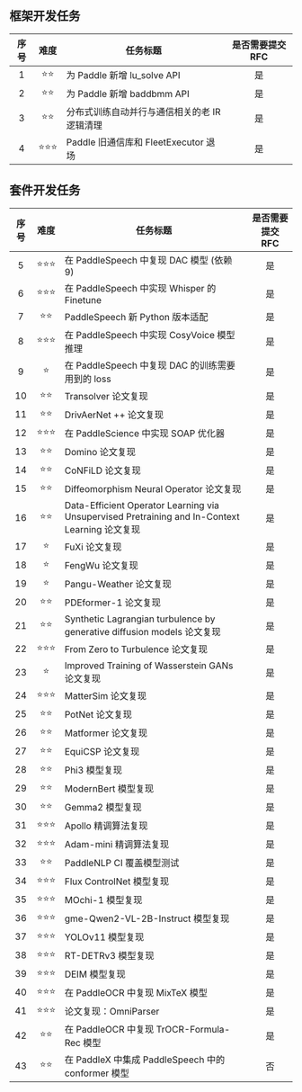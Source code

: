 ## 框架开发任务

| 序号 |   难度    | 任务标题                                     | 是否需要提交 RFC |
| :--: | :-------: | -------------------------------------------- | :--------------: |
|  1   |  ⭐️⭐️   | 为 Paddle 新增 lu_solve API                  |        是        |
|  2   |  ⭐️⭐️   | 为 Paddle 新增 baddbmm API                   |        是        |
|  3   |  ⭐️⭐️   | 分布式训练自动并行与通信相关的老 IR 逻辑清理 |        是        |
|  4   | ⭐️⭐️⭐️ | Paddle 旧通信库和 FleetExecutor 退场         |        是        |

## 套件开发任务

| 序号 |   难度    | 任务标题                                                                                       | 是否需要提交 RFC |
| :--: | :-------: | ---------------------------------------------------------------------------------------------- | :--------------: |
|  5   |  ⭐⭐️⭐  | 在 PaddleSpeech 中复现 DAC 模型 (依赖 9)                                                       |        是        |
|  6   | ⭐️⭐️⭐️ | 在 PaddleSpeech 中实现 Whisper 的 Finetune                                                     |        是        |
|  7   |  ⭐️⭐️   | PaddleSpeech 新 Python 版本适配                                                                |        是        |
|  8   |  ⭐⭐⭐️  | 在 PaddleSpeech 中实现 CosyVoice 模型推理                                                      |        是        |
|  9   |    ⭐️    | 在 PaddleSpeech 中复现 DAC 的训练需要用到的 loss                                               |        是        |
|  10  |  ⭐️⭐️   | Transolver 论文复现                                                                            |        是        |
|  11  |  ⭐️⭐️   | DrivAerNet ++ 论文复现                                                                         |        是        |
|  12  |  ⭐⭐⭐   | 在 PaddleScience 中实现 SOAP 优化器                                                            |        是        |
|  13  |   ⭐⭐    | Domino 论文复现                                                                                |        是        |
|  14  |   ⭐⭐    | CoNFiLD 论文复现                                                                               |        是        |
|  15  |   ⭐⭐    | Diffeomorphism Neural Operator 论文复现                                                        |        是        |
|  16  |   ⭐⭐    | Data-Efficient Operator Learning via Unsupervised Pretraining and In-Context Learning 论文复现 |        是        |
|  17  |    ⭐     | FuXi 论文复现                                                                                  |        是        |
|  18  |    ⭐     | FengWu 论文复现                                                                                |        是        |
|  19  |    ⭐     | Pangu-Weather 论文复现                                                                         |        是        |
|  20  |   ⭐⭐    | PDEformer-1 论文复现                                                                           |        是        |
|  21  |   ⭐⭐    | Synthetic Lagrangian turbulence by generative diffusion models 论文复现                        |        是        |
|  22  |  ⭐⭐⭐   | From Zero to Turbulence 论文复现                                                               |        是        |
|  23  |    ⭐     | Improved Training of Wasserstein GANs 论文复现                                                 |        是        |
|  24  |  ⭐⭐⭐   | MatterSim 论文复现                                                                             |        是        |
|  25  |   ⭐⭐    | PotNet 论文复现                                                                                |        是        |
|  26  |   ⭐⭐    | Matformer 论文复现                                                                             |        是        |
|  27  |   ⭐⭐    | EquiCSP 论文复现                                                                               |        是        |
|  28  |   ⭐⭐    | Phi3 模型复现                                                                                  |        是        |
|  29  |   ⭐⭐    | ModernBert 模型复现                                                                            |        是        |
|  30  |   ⭐⭐    | Gemma2 模型复现                                                                                |        是        |
|  31  |  ⭐⭐⭐   | Apollo 精调算法复现                                                                            |        是        |
|  32  |  ⭐⭐⭐   | Adam-mini 精调算法复现                                                                         |        是        |
|  33  |   ⭐⭐    | PaddleNLP CI 覆盖模型测试                                                                      |        是        |
|  34  |  ⭐⭐⭐   | Flux ControlNet 模型复现                                                                       |        是        |
|  35  |  ⭐⭐⭐   | MOchi-1 模型复现                                                                               |        是        |
|  36  |  ⭐⭐⭐   | gme-Qwen2-VL-2B-Instruct 模型复现                                                              |        是        |
|  37  |  ⭐⭐⭐   | YOLOv11 模型复现                                                                               |        是        |
|  38  |  ⭐⭐⭐   | RT-DETRv3 模型复现                                                                             |        是        |
|  39  |  ⭐⭐⭐   | DEIM 模型复现                                                                                  |        是        |
|  40  | ⭐️⭐️⭐️ | 在 PaddleOCR 中复现 MixTeX 模型                                                                |        是        |
|  41  | ⭐️⭐️⭐️ | 论文复现：OmniParser                                                                           |        是        |
|  42  |  ⭐️⭐️   | 在 PaddleOCR 中复现 TrOCR-Formula-Rec 模型                                                     |        是        |
|  43  |  ⭐️⭐️   | 在 PaddleX 中集成 PaddleSpeech 中的 conformer 模型                                              |        否       |
